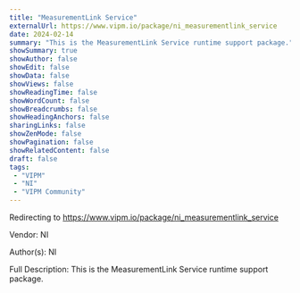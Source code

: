 ```yaml
---
title: "MeasurementLink Service"
externalUrl: https://www.vipm.io/package/ni_measurementlink_service
date: 2024-02-14
summary: "This is the MeasurementLink Service runtime support package."
showSummary: true
showAuthor: false
showEdit: false
showData: false
showViews: false
showReadingTime: false
showWordCount: false
showBreadcrumbs: false
showHeadingAnchors: false
sharingLinks: false
showZenMode: false
showPagination: false
showRelatedContent: false
draft: false
tags:
 - "VIPM"
 - "NI"
 - "VIPM Community"
---
```


Redirecting to https://www.vipm.io/package/ni_measurementlink_service

Vendor: NI

Author(s): NI
 
Full Description:
This is the MeasurementLink Service runtime support package.